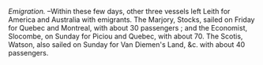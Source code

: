 *Emigration.* –Within these few days, other three vessels left Leith for America and Australia with emigrants. The Marjory, Stocks, sailed on Friday for Quebec and Montreal, with about 30 passengers ; and the Economist, Slocombe, on Sunday for Piciou and Quebec, with about 70. The Scotis, Watson, also sailed on Sunday for Van Diemen's Land, &c. with about 40 passengers.